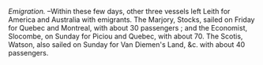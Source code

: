 *Emigration.* –Within these few days, other three vessels left Leith for America and Australia with emigrants. The Marjory, Stocks, sailed on Friday for Quebec and Montreal, with about 30 passengers ; and the Economist, Slocombe, on Sunday for Piciou and Quebec, with about 70. The Scotis, Watson, also sailed on Sunday for Van Diemen's Land, &c. with about 40 passengers.